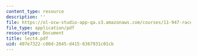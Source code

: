 ```yaml
---
content_type: resource
description: ''
file: https://ol-ocw-studio-app-qa.s3.amazonaws.com/courses/11-947-race-immigration-and-planning-spring-2005/407e7322c80d2645d4156367931c01cb_lect4.pdf
file_type: application/pdf
resourcetype: Document
title: lect4.pdf
uid: 407e7322-c80d-2645-d415-6367931c01cb
---
```

